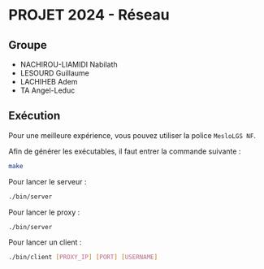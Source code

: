 # PROJET 2024 - Réseau

## Groupe
- NACHIROU-LIAMIDI Nabilath 
- LESOURD Guillaume
- LACHIHEB Adem
- TA Angel-Leduc

## Exécution

Pour une meilleure expérience, vous pouvez utiliser la police `MesloLGS NF`.

Afin de générer les exécutables, il faut entrer la commande suivante :
```sh
make
```

Pour lancer le serveur :
```sh
./bin/server 
```

Pour lancer le proxy :
```sh
./bin/server 
```

Pour lancer un client :
```sh
./bin/client [PROXY_IP] [PORT] [USERNAME]
```